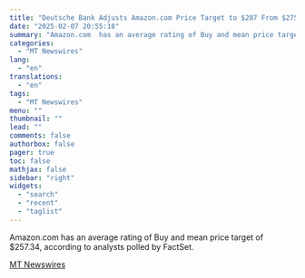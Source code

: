 ```yaml
---
title: "Deutsche Bank Adjusts Amazon.com Price Target to $287 From $275, Maintains Buy Rating"
date: "2025-02-07 20:55:18"
summary: "Amazon.com  has an average rating of Buy and mean price target of $257.34, according to analysts polled by FactSet."
categories:
  - "MT Newswires"
lang:
  - "en"
translations:
  - "en"
tags:
  - "MT Newswires"
menu: ""
thumbnail: ""
lead: ""
comments: false
authorbox: false
pager: true
toc: false
mathjax: false
sidebar: "right"
widgets:
  - "search"
  - "recent"
  - "taglist"
---
```


Amazon.com has an average rating of Buy and mean price target of $257.34, according to analysts polled by FactSet.

[MT Newswires](https://www.tradingview.com/news/mtnewswires.com:20250207:A3312404:0/)
